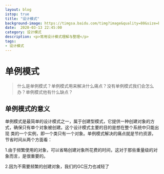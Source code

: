 ```yaml
---
layout: blog
istop: true
title: "设计模式"
background-image: https://timgsa.baidu.com/timg?image&quality=80&size=b9999_10000&sec=1577689473&di=7f4d8468b12f66079dda8be6af28d7c8&imgtype=jpg&er=1&src=http%3A%2F%2Fwww.wansion.net%2Fupload%2F201905%2F04%2F201905041150175999.jpg
date:  2020-03-13 22:45:00
category: 设计模式
description: <p>常用设计模式理解与整理</p>
tags:
- 设计模式
---
```

# 单例模式

> 什么是单例模式？单例模式用来解决什么痛点？没有单例模式我们会怎么办？单例模式他有什么缺点？

## 单例模式的意义

单例模式是最简单的设计模式之一，属于创建型模式，它提供一种创建对象的方式，确保只有单个对象被创建。这个设计模式主要的目的是想在整个系统中只能出现
类的一个实例，即一个类只有一个对象。单例模式解决的痛点就是节约资源，节省时间从两个方面看：

1.由于频繁使用的对象，可以省略创建对象所花费的时间，这对于那些重量级的对象而言，是很重要的。

2.因为不需要频繁的创建对象，我们的GC压力也减轻了
